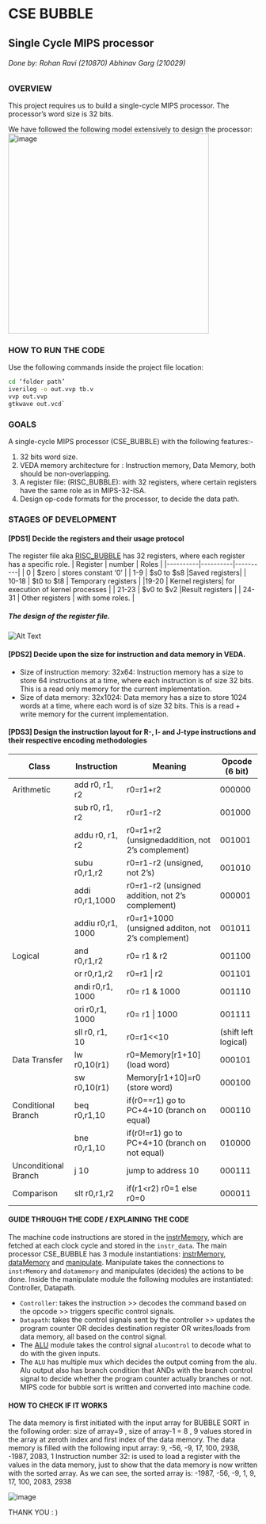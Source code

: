 
# CSE BUBBLE
## Single Cycle MIPS processor
###### _Done by: Rohan Ravi (210870) Abhinav Garg (210029)_
### OVERVIEW
This project requires us to build a single-cycle MIPS processor. The processor’s word size is
32 bits.

We have followed the following model extensively to design the processor:
<img width="405" alt="image" src="https://github.com/r-dott/CSE_bubble-MIPS_processor/assets/101567399/10056548-5cea-4008-b6e5-f58c6a4cf27a">

### HOW TO RUN THE CODE
Use the following commands inside the project file location:
```sh 
cd ‘folder path’
iverilog -o out.vvp tb.v
vvp out.vvp
gtkwave out.vcd`
```

### GOALS
A single-cycle MIPS processor (CSE_BUBBLE) with the following features:-
1. 32 bits word size.
2. VEDA memory architecture for : Instruction memory, Data Memory, both should be non-overlapping.
3. A register file: (RISC_BUBBLE): with 32 registers, where certain registers have the same role as in MIPS-32-ISA.
4. Design op-code formats for the processor, to decide the data path.

### STAGES OF DEVELOPMENT
#### [PDS1] Decide the registers and their usage protocol
The register file aka [RISC_BUBBLE](RISC_BUBBLE.v) has 32 registers, where each register has a specific role.
| Register | number | Roles |
|----------|----------|----------|
| 0 | $zero  | stores constant ‘0’ |
| 1-9 | $s0 to $s8 |Saved registers|
| 10-18 | $t0 to $t8 | Temporary registers |
|19-20 | Kernel registers| for execution of kernel processes |
| 21-23 | $v0 to $v2 |Result registers |
| 24-31 | Other registers | with some roles. |

##### The design of the register file.
![Alt Text](https://i.imgur.com/XcTgNnx.png)

#### [PDS2] Decide upon the size for instruction and data memory in VEDA.
- Size of instruction memory: 32x64: Instruction memory has a size to store 64 instructions at a time, where each instruction is of size 32 bits. This is a read only memory for the current implementation.
- Size of data memory: 32x1024: Data memory has a size to store 1024 words at a time, where each word is of size 32 bits. This is a read + write memory for the current implementation.

#### [PDS3] Design the instruction layout for R-, I- and J-type instructions and their respective encoding methodologies

| Class | Instruction | Meaning | Opcode (6 bit) |
|----|--------------|----------|----------|
| Arithmetic | add r0, r1, r2|  r0=r1+r2 |000000|
| |sub r0, r1, r2| r0=r1-r2 | 001000 |
|| addu r0, r1, r2 | r0=r1+r2 (unsignedaddition, not 2’s complement) | 001001 |
| | subu r0,r1,r2 | r0=r1-r2 (unsigned, not 2’s) |001010|
| | addi r0,r1,1000 |r0=r1-r2 (unsigned addition, not 2’s complement)| 000001|
|| addiu r0,r1, 1000| r0=r1+1000 (unsigned additon, not 2’s complement)| 001011 |
| Logical | and r0,r1,r2 | r0= r1 & r2 | 001100 |
|| or r0,r1,r2|  r0=r1 \| r2 | 001101 |
|| andi r0,r1, 1000 | r0= r1 & 1000 | 001110 |
|| ori r0,r1, 1000 | r0= r1 \| 1000| 001111|
|| sll r0, r1, 10 | r0=r1<<10 | (shift left logical) |000010|
|Data Transfer| lw r0,10(r1)| r0=Memory[r1+10] (load word) | 000101|
|| sw r0,10(r1) | Memory[r1+10]=r0 (store word)|000100|
|Conditional Branch|  beq r0,r1,10| if(r0==r1) go to PC+4+10 (branch on equal)|000110|
|| bne r0,r1,10| if(r0!=r1) go to PC+4+10 (branch on not equal)|010000 |
| Unconditional Branch| j 10 |jump to address 10| 000111|
|Comparison| slt r0,r1,r2| if(r1<r2) r0=1 else r0=0|000011|

#### GUIDE THROUGH THE CODE / EXPLAINING THE CODE
The machine code instructions are stored in the [instrMemory](instrMemory.v), which are fetched at each clock cycle and stored in the `instr_data`.
The main processor CSE_BUBBLE has 3 module instantiations: [instrMemory](instrMemory.v), [dataMemory](dataMemory.v) and [manipulate](manipulate.v).
Manipulate takes the connections to `instrMemory` and `datamemory` and manipulates (decides) the actions to be done.
Inside the manipulate module the following modules are instantiated: Controller, Datapath.
- `Controller`: takes the instruction >> decodes the command based on the opcode >> triggers specific control signals.
- `Datapath`: takes the control signals sent by the controller >> updates the program counter OR decides destination register OR writes/loads from data memory, all based on the control signal.
- The [ALU](ALU.v) module takes the control signal `alucontrol` to decode what to do with the given inputs.
- The `ALU` has multiple mux which decides the output coming from the alu. Alu output also has branch condition that ANDs with the branch control signal to decide whether the program counter actually branches or not.
MIPS code for bubble sort is written and converted into machine code.

#### HOW TO CHECK IF IT WORKS
The data memory is first initiated with the input array for BUBBLE SORT in the following order: size of array=9 , size of array-1 = 8 , 9 values stored in the array at zeroth index and first index of the data memory.
The data memory is filled with the following input array: 9, -56, -9, 17, 100, 2938, -1987, 2083, 1
Instruction number 32: is used to load a register with the values in the data memory, just to show that the data memory is now written with the sorted array.
As we can see, the sorted array is: -1987, -56, -9, 1, 9, 17, 100, 2083, 2938

![image](https://github.com/r-dott/CSE_bubble-MIPS_processor/assets/101567399/2d348ed8-b16d-4e01-b298-b409b64f5d51)

THANK YOU : )
